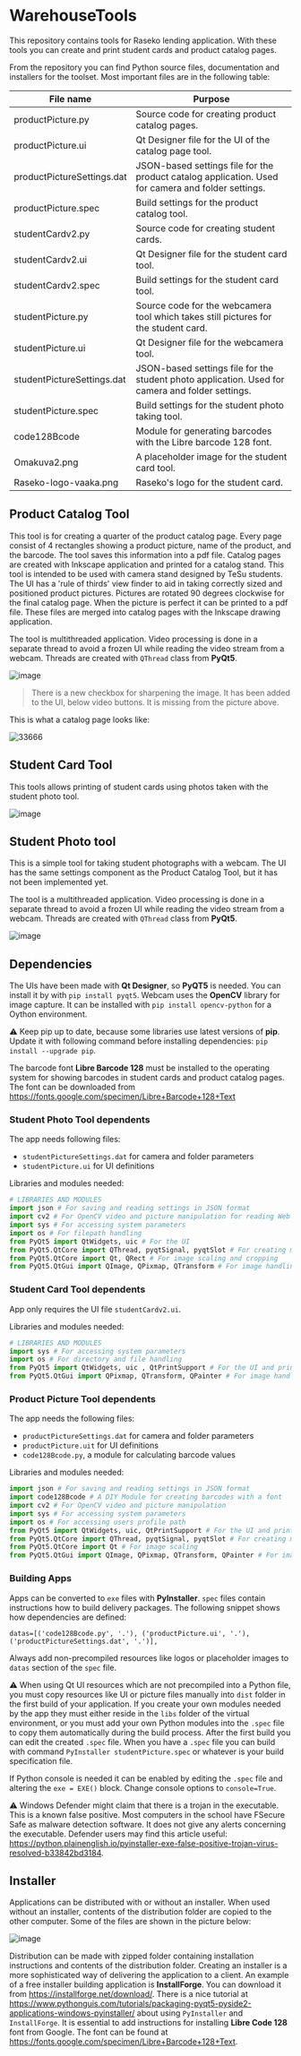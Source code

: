 # WarehouseTools
This repository contains tools for Raseko lending application. With these tools you can create and print student cards and product catalog pages.

From the repository you can find Python source files, documentation and installers for the toolset. Most important files are in the following table:

| File name | Purpose |
|---|---|
productPicture.py | Source code for creating product catalog pages.
productPicture.ui | Qt Designer file for the UI of the catalog page tool.
productPictureSettings.dat | JSON-based settings file for the product catalog application. Used for camera and folder settings.
productPicture.spec | Build settings for the product catalog tool.
studentCardv2.py | Source code for creating student cards.
studentCardv2.ui | Qt Designer file for the student card tool.
studentCardv2.spec | Build settings for the student card tool.
studentPicture.py | Source code for the webcamera tool which takes still pictures for the student card.
studentPicture.ui | Qt Designer file for the webcamera tool.
studentPictureSettings.dat | JSON-based settings file for the student photo application. Used for camera and folder settings.
studentPicture.spec | Build settings for the student photo taking tool.
code128Bcode | Module for generating barcodes with the Libre barcode 128 font.
Omakuva2.png | A placeholder image for the student card tool.
Raseko-logo-vaaka.png | Raseko's logo for the student card.

## Product Catalog Tool

This tool is for creating a quarter of the product catalog page. Every page consist of 4 rectangles showing a product picture, name of the product, and the barcode. The tool saves this information into a pdf file. Catalog pages are created with Inkscape application and printed for a catalog stand. This tool is intended to be used with camera stand designed by TeSu students. The UI has a 'rule of thirds' view finder to aid in taking correctly sized and positioned product pictures. Pictures are rotated 90 degrees clockwise for the final catalog page. When the picture is perfect it can be printed to a pdf file. These files are merged into catalog pages with the Inkscape drawing application.

The tool is multithreaded application. Video processing is done in a separate thread to avoid a frozen UI while reading the video stream from a webcam. Threads are created with `QThread` class from **PyQt5**.

![image](https://user-images.githubusercontent.com/24242044/170026343-726bc5d4-f182-451d-9f8d-a704fc72058b.png)

> There is a new checkbox for sharpening the image. It has been added to the UI, below video buttons. It is missing from the picture above.

This is what a catalog page looks like:

![33666](https://user-images.githubusercontent.com/24242044/170033080-1586f793-a23f-4b9d-8ae5-1684fd411eba.jpg)


## Student Card Tool

This tools allows printing of student cards using photos taken with the student photo tool.

![image](https://user-images.githubusercontent.com/24242044/170027259-51607205-f17e-4fa5-9b48-db46a2a03762.png)

## Student Photo tool

This is a simple tool for taking student photographs with a webcam. The UI has the same settings component as the Product Catalog Tool, but it has not been implemented yet.

The tool is a multithreaded application. Video processing is done in a separate thread to avoid a frozen UI while reading the video stream from a webcam. Threads are created with `QThread` class from **PyQt5**.

![image](https://user-images.githubusercontent.com/24242044/170027658-5979a2aa-4a61-4b5c-af62-13f972f7862c.png)

## Dependencies

The UIs have been made with **Qt Designer**, so **PyQT5** is needed. You can install it by with `pip install pyqt5`. Webcam uses the **OpenCV** library for image capture. It can be installed with `pip install opencv-python` for a Oython environment.

:warning: Keep pip up to date, because some libraries use latest versions of **pip**. Update it with following command before installing dependencies: `pip install --upgrade pip`.

The barcode font **Libre Barcode 128** must be installed to the operating system for showing barcodes in student cards and product catalog pages. The font can be downloaded from https://fonts.google.com/specimen/Libre+Barcode+128+Text 

### Student Photo Tool dependents

The app needs following files: 
* `studentPictureSettings.dat` for camera and folder parameters
* `studentPicture.ui` for UI definitions

Libraries and modules needed:

```Python
# LIBRARIES AND MODULES
import json # For saving and reading settings in JSON format
import cv2 # For OpenCV video and picture manipulation for reading Web camera
import sys # For accessing system parameters
import os # For filepath handling
from PyQt5 import QtWidgets, uic # For the UI
from PyQt5.QtCore import QThread, pyqtSignal, pyqtSlot # For creating multiple threads and signaling between UI and Video threads
from PyQt5.QtCore import Qt, QRect # For image scaling and cropping
from PyQt5.QtGui import QImage, QPixmap, QTransform # For image handling
```

### Student Card Tool dependents

App only requires the UI file `studentCardv2.ui`.

Libraries and modules needed:

```Python
# LIBRARIES AND MODULES
import sys # For accessing system parameters
import os # For directory and file handling
from PyQt5 import QtWidgets, uic , QtPrintSupport # For the UI and printing
from PyQt5.QtGui import QPixmap, QTransform, QPainter # For image handling

```

### Product Picture Tool dependents
The app needs the following files:

* `productPictureSettings.dat` for camera and folder parameters
* `productPicture.uit` for UI definitions
* `code128Bcode.py`, a module for calculating barcode values

Libraries and modules needed:

```Python
import json # For saving and reading settings in JSON format
import code128Bcode # A DIY Module for creating barcodes with a font
import cv2 # For OpenCV video and picture manipulation
import sys # For accessing system parameters
import os # For accessing users profile path
from PyQt5 import QtWidgets, uic, QtPrintSupport # For the UI and printing
from PyQt5.QtCore import QThread, pyqtSignal, pyqtSlot # For creating multiple threads and signaling between UI and Video threads
from PyQt5.QtCore import Qt # For image scaling
from PyQt5.QtGui import QImage, QPixmap, QTransform, QPainter # For image handling
```
### Building Apps

Apps can be converted to `exe` files with **PyInstaller**. `spec` files contain instructions how to build delivery packages. The following snippet shows how dependencies are defined:

```
datas=[('code128Bcode.py', '.'), ('productPicture.ui', '.'), ('productPictureSettings.dat', '.')],

```

Always add non-precompiled resources like logos or placeholder images to `datas` section of the `spec` file.

⚠️ When using Qt UI resources which are not precompiled into a Python file, you must copy resources like UI or picture files manually into `dist` folder in the first build of your application. If you create your own modules needed by the app they must either reside in the `libs` folder of the virtual environment, or you must add your own Python modules into the `.spec` file to copy them automatically during the build process. After the first build you can edit the created `.spec` file. When you have a `.spec` file you can build with command `PyInstaller studentPicture.spec` or whatever is your build specification file.

If Python console is needed it can be enabled by editing the `.spec` file and altering the `exe = EXE()` block. Change console options to `console=True`.

⚠️ Windows Defender might claim that there is a trojan in the executable. This is a known false positive. Most computers in the school have FSecure Safe as malware detection software. It does not give any alerts concerning the executable. Defender users may find this article useful: https://python.plainenglish.io/pyinstaller-exe-false-positive-trojan-virus-resolved-b33842bd3184.

## Installer
Applications can be distributed with or without an installer. When used without an installer, contents of the distribution folder are copied to the other computer. Some of the files are shown in the picture below:

![image](https://user-images.githubusercontent.com/24242044/168031298-51e47538-b4a7-4a97-9837-cc349822a9e7.png)

Distribution can be made with zipped folder containing installation instructions and contents of the distribution folder. Creating an installer is a more sophisticated way of delivering the application to a client. An example of a free installer building application is **InstallForge**. You can download it from https://installforge.net/download/. There is a nice tutorial at https://www.pythonguis.com/tutorials/packaging-pyqt5-pyside2-applications-windows-pyinstaller/ about using `PyInstaller` and `InstallForge`. It is essential to add instructions for installing **Libre Code 128** font from Google. The font can be found at https://fonts.google.com/specimen/Libre+Barcode+128+Text.
